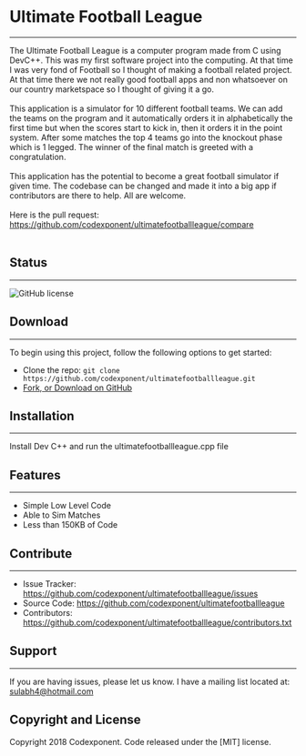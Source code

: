 # Ultimate Football League
--------

The Ultimate Football League is a computer program made from C using DevC++. This was my first software project into the computing. At that time I was very fond of Football so I thought of making a football related project. At that time there we not really good football apps and non whatsoever on our country marketspace so I thought of giving it a go.<br /><br />
This application is a simulator for 10 different football teams. We can add the teams on the program and it automatically orders it in alphabetically the first time but when the scores start to kick in, then it orders it in the point system. After some matches the top 4 teams go into the knockout phase which is 1 legged. The winner of the final match is greeted with a congratulation. <br /><br />
This application has the potential to become a great football simulator if given time. The codebase can be changed and made it into a big app if contributors are there to help. All are welcome.<br /><br />
Here is the pull request: https://github.com/codexponent/ultimatefootballleague/compare <br /><br />

## Status
--------

![GitHub license](https://img.shields.io/badge/license-MIT-blue.svg)

## Download
--------

To begin using this project, follow the following options to get started:
* Clone the repo: `git clone https://github.com/codexponent/ultimatefootballleague.git`
* [Fork, or Download on GitHub](https://github.com/codexponent/ultimatefootballleague)


## Installation
------------

Install Dev C++ and run the ultimatefootballleague.cpp file

## Features
--------

- Simple Low Level Code
- Able to Sim Matches
- Less than 150KB of Code

## Contribute
----------

- Issue Tracker: https://github.com/codexponent/ultimatefootballleague/issues
- Source Code: https://github.com/codexponent/ultimatefootballleague
- Contributors: https://github.com/codexponent/ultimatefootballleague/contributors.txt

## Support
-------

If you are having issues, please let us know.
I have a mailing list located at: sulabh4@hotmail.com

## Copyright and License

Copyright 2018 Codexponent. Code released under the [MIT] license.
